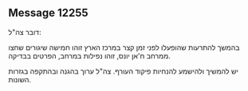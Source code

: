 ## Message 12255

דובר צה"ל:

בהמשך להתרעות שהופעלו לפני זמן קצר במרכז הארץ זוהו חמישה שיגורים שחצו ממרחב ח'אן יונס, זוהו נפילות במרחב, הפרטים בבדיקה.

יש להמשיך ולהישמע להנחיות פיקוד העורף. צה"ל ערוך בהגנה ובהתקפה בגזרות השונות.

